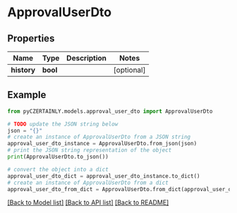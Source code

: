 # ApprovalUserDto


## Properties

Name | Type | Description | Notes
------------ | ------------- | ------------- | -------------
**history** | **bool** |  | [optional] 

## Example

```python
from pyCZERTAINLY.models.approval_user_dto import ApprovalUserDto

# TODO update the JSON string below
json = "{}"
# create an instance of ApprovalUserDto from a JSON string
approval_user_dto_instance = ApprovalUserDto.from_json(json)
# print the JSON string representation of the object
print(ApprovalUserDto.to_json())

# convert the object into a dict
approval_user_dto_dict = approval_user_dto_instance.to_dict()
# create an instance of ApprovalUserDto from a dict
approval_user_dto_from_dict = ApprovalUserDto.from_dict(approval_user_dto_dict)
```
[[Back to Model list]](../README.md#documentation-for-models) [[Back to API list]](../README.md#documentation-for-api-endpoints) [[Back to README]](../README.md)


